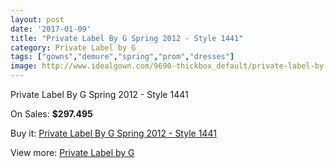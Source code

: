 ```yaml
---
layout: post
date: '2017-01-09'
title: "Private Label By G Spring 2012 - Style 1441"
category: Private Label by G
tags: ["gowns","demure","spring","prom","dresses"]
image: http://www.idealgown.com/9690-thickbox_default/private-label-by-g-spring-2012-style-1441.jpg
---
```

Private Label By G Spring 2012 - Style 1441

On Sales: **$297.495**
<a href="https://www.idealgown.com/en/private-label-by-g/4003-private-label-by-g-spring-2012-style-1441.html"><amp-img layout="responsive" width="600" height="600" src="//www.idealgown.com/9690-thickbox_default/private-label-by-g-spring-2012-style-1441.jpg" alt="Private Label By G Spring 2012 - Style 1441 0" /></a>
<a href="https://www.idealgown.com/en/private-label-by-g/4003-private-label-by-g-spring-2012-style-1441.html"><amp-img layout="responsive" width="600" height="600" src="//www.idealgown.com/9691-thickbox_default/private-label-by-g-spring-2012-style-1441.jpg" alt="Private Label By G Spring 2012 - Style 1441 1" /></a>

Buy it: [Private Label By G Spring 2012 - Style 1441](https://www.idealgown.com/en/private-label-by-g/4003-private-label-by-g-spring-2012-style-1441.html "Private Label By G Spring 2012 - Style 1441")

View more: [Private Label by G](https://www.idealgown.com/en/46-private-label-by-g "Private Label by G")